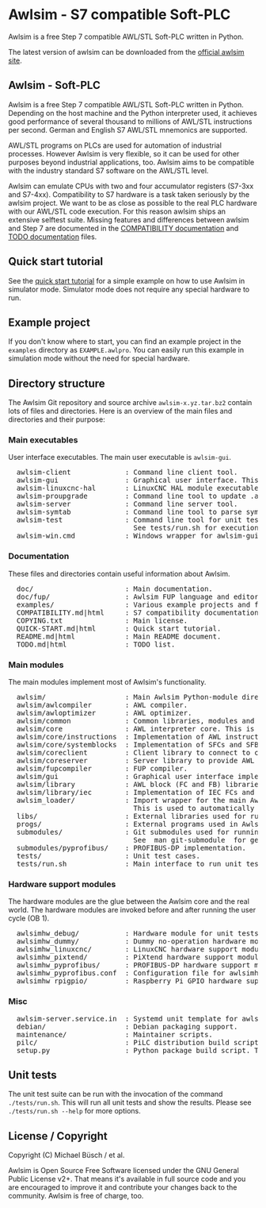 Awlsim - S7 compatible Soft-PLC
===============================

Awlsim is a free Step 7 compatible AWL/STL Soft-PLC written in Python.

The latest version of awlsim can be downloaded from the [official awlsim site](https://awlsim.de).


Awlsim - Soft-PLC
-----------------

Awlsim is a free Step 7 compatible AWL/STL Soft-PLC written in Python. Depending on the host machine and the Python interpreter used, it achieves good performance of several thousand to millions of AWL/STL instructions per second. German and English S7 AWL/STL mnemonics are supported.

AWL/STL programs on PLCs are used for automation of industrial processes. However Awlsim is very flexible, so it can be used for other purposes beyond industrial applications, too. Awlsim aims to be compatible with the industry standard S7 software on the AWL/STL level.

Awlsim can emulate CPUs with two and four accumulator registers (S7-3xx and S7-4xx). Compatibility to S7 hardware is a task taken seriously by the awlsim project. We want to be as close as possible to the real PLC hardware with our AWL/STL code execution. For this reason awlsim ships an extensive selftest suite. Missing features and differences between awlsim and Step 7 are documented in the [COMPATIBILITY documentation](COMPATIBILITY.html) and [TODO documentation](TODO.html) files.


Quick start tutorial
--------------------

See the [quick start tutorial](QUICK-START.html) for a simple example on how to use Awlsim in simulator mode. Simulator mode does not require any special hardware to run.


Example project
---------------

If you don't know where to start, you can find an example project in the `examples` directory as `EXAMPLE.awlpro`. You can easily run this example in simulation mode without the need for special hardware.


Directory structure
-------------------

The Awlsim Git repository and source archive `awlsim-x.yz.tar.bz2` contain lots of files and directories. Here is an overview of the main files and directories and their purpose:

### Main executables
User interface executables. The main user executable is `awlsim-gui`.
<pre>
  awlsim-client             : Command line client tool.
  awlsim-gui                : Graphical user interface. This is the main user frontend.
  awlsim-linuxcnc-hal       : LinuxCNC HAL module executable.
  awlsim-proupgrade         : Command line tool to update .awlpro file formats.
  awlsim-server             : Command line server tool.
  awlsim-symtab             : Command line tool to parse symbol tables (.ASC).
  awlsim-test               : Command line tool for unit testing.
                              See tests/run.sh for execution of unit tests.
  awlsim-win.cmd            : Windows wrapper for awlsim-gui.
</pre>

### Documentation
These files and directories contain useful information about Awlsim.
<pre>
  doc/                      : Main documentation.
  doc/fup/                  : Awlsim FUP language and editor documentation.
  examples/                 : Various example projects and feature demonstrations.
  COMPATIBILITY.md|html     : S7 compatibility documentation.
  COPYING.txt               : Main license.
  QUICK-START.md|html       : Quick start tutorial.
  README.md|html            : Main README document.
  TODO.md|html              : TODO list.
</pre>

### Main modules
The main modules implement most of Awlsim's functionality.
<pre>
  awlsim/                   : Main Awlsim Python-module directory. This is where the magic happens.
  awlsim/awlcompiler        : AWL compiler.
  awlsim/awloptimizer       : AWL optimizer.
  awlsim/common             : Common libraries, modules and helper functions.
  awlsim/core               : AWL interpreter core. This is where the AWL program is executed.
  awlsim/core/instructions  : Implementation of AWL instructions.
  awlsim/core/systemblocks  : Implementation of SFCs and SFBs.
  awlsim/coreclient         : Client library to connect to coreserver.
  awlsim/coreserver         : Server library to provide AWL interpreter core access via networking.
  awlsim/fupcompiler        : FUP compiler.
  awlsim/gui                : Graphical user interface implementation (Qt).
  awlsim/library            : AWL block (FC and FB) libraries.
  awlsim/library/iec        : Implementation of IEC FCs and FBs.
  awlsim_loader/            : Import wrapper for the main Awlsim Python-module.
                              This is used to automatically load Cython optimized modules.
  libs/                     : External libraries used for running or testing Awlsim.
  progs/                    : External programs used in Awlsim.
  submodules/               : Git submodules used for running Awlsim.
                              See  man git-submodule  for general help about Git submodules.
  submodules/pyprofibus/    : PROFIBUS-DP implementation.
  tests/                    : Unit test cases.
  tests/run.sh              : Main interface to run unit tests. Please see --help
</pre>

### Hardware support modules
The hardware modules are the glue between the Awlsim core and the real world. The hardware modules are invoked before and after running the user cycle (OB 1).
<pre>
  awlsimhw_debug/           : Hardware module for unit tests. Do not use in production.
  awlsimhw_dummy/           : Dummy no-operation hardware module for testing, debugging or simulation.
  awlsimhw_linuxcnc/        : LinuxCNC hardware support module.
  awlsimhw_pixtend/         : PiXtend hardware support module.
  awlsimhw_pyprofibus/      : PROFIBUS-DP hardware support module.
  awlsimhw_pyprofibus.conf  : Configuration file for awlsimhw_pyprofibus.
  awlsimhw_rpigpio/         : Raspberry Pi GPIO hardware support module.
</pre>

### Misc
<pre>
  awlsim-server.service.in  : Systemd unit template for awlsim-server.
  debian/                   : Debian packaging support.
  maintenance/              : Maintainer scripts.
  pilc/                     : PiLC distribution build scripts.
  setup.py                  : Python package build script. This also builds the Cython modules.
</pre>


Unit tests
----------

The unit test suite can be run with the invocation of the command `./tests/run.sh`. This will run all unit tests and show the results.
Please see `./tests/run.sh --help` for more options.


License / Copyright
-------------------

Copyright (C) Michael Büsch / et al.

Awlsim is Open Source Free Software licensed under the GNU General Public License v2+. That means it's available in full source code and you are encouraged to improve it and contribute your changes back to the community. Awlsim is free of charge, too. 
